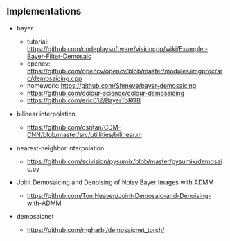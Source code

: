 

## Implementations 


+ bayer 
    + tutorial: https://github.com/codeplaysoftware/visioncpp/wiki/Example:-Bayer-Filter-Demosaic
    + opencv: https://github.com/opencv/opencv/blob/master/modules/imgproc/src/demosaicing.cpp
    + homework: https://github.com/Shmeve/bayer-demosaicing
    + https://github.com/colour-science/colour-demosaicing
    + https://github.com/eric612/BayerToRGB

+ bilinear interpolation 
    + https://github.com/csrjtan/CDM-CNN/blob/master/src/utillities/bilinear.m

+ nearest-neighbor interpolation 
    + https://github.com/scivision/pysumix/blob/master/pysumix/demosaic.py

+ Joint Demosaicing and Denoising of Noisy Bayer Images with ADMM
    + https://github.com/TomHeaven/Joint-Demosaic-and-Denoising-with-ADMM

+ demosaicnet
    + https://github.com/mgharbi/demosaicnet_torch/